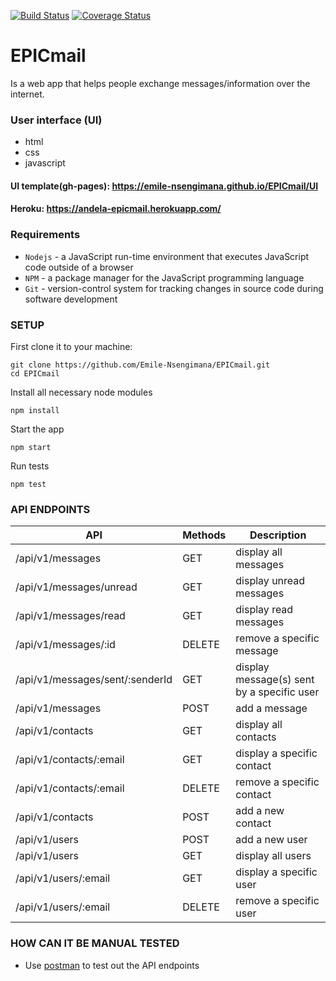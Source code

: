 [![Build Status](https://travis-ci.com/Emile-Nsengimana/EPICmail.svg?branch=develop)](https://travis-ci.com/Emile-Nsengimana/EPICmail) [![Coverage Status](https://coveralls.io/repos/github/Emile-Nsengimana/EPICmail/badge.svg?branch=challenge-ii)](https://coveralls.io/github/Emile-Nsengimana/EPICmail?branch=challenge-ii)
# EPICmail
Is a web app that helps people exchange messages/information over the internet.
### User interface (UI)
* html
* css
* javascript
#### UI template(gh-pages): https://emile-nsengimana.github.io/EPICmail/UI
#### Heroku: https://andela-epicmail.herokuapp.com/
### Requirements

- `Nodejs` - a JavaScript run-time environment that executes JavaScript code outside of a browser
- `NPM` - a package manager for the JavaScript programming language
- `Git` - version-control system for tracking changes in source code during software development
### SETUP
First clone it to your machine:
```
git clone https://github.com/Emile-Nsengimana/EPICmail.git
cd EPICmail
```
Install all necessary node modules
```
npm install
```
Start the app
```
npm start
```
Run tests
```
npm test
```

### API ENDPOINTS
| API | Methods  | Description  |
| ------- | --- | --- |
| /api/v1/messages | GET | display all messages |
| /api/v1/messages/unread | GET | display unread messages |
| /api/v1/messages/read | GET | display read messages |
| /api/v1/messages/:id | DELETE | remove a specific message |
| /api/v1/messages/sent/:senderId | GET | display message(s) sent by a specific user |
| /api/v1/messages | POST | add a message |
| /api/v1/contacts | GET | display all contacts |
| /api/v1/contacts/:email | GET | display a specific contact |
| /api/v1/contacts/:email | DELETE | remove a specific contact |
| /api/v1/contacts | POST | add a new contact |
| /api/v1/users | POST | add a new user |
| /api/v1/users | GET | display all users |
| /api/v1/users/:email | GET | display a specific user |
| /api/v1/users/:email | DELETE | remove a specific user |

### HOW CAN IT BE MANUAL TESTED
- Use [postman](https://www.getpostman.com/downloads/) to test out the API endpoints
